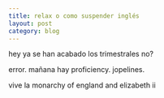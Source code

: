 ```yaml
---
title: relax o como suspender inglés
layout: post
category: blog
---
```


hey ya se han acabado los trimestrales no?


error.
mañana hay proficiency.
jopelines.







vive la monarchy of england and elizabeth  ii